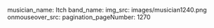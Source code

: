 musician_name: Itch
band_name: 
img_src: images/musician1240.png
onmouseover_src: 
pagination_pageNumber: 1270